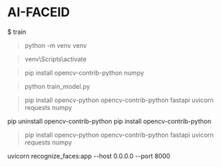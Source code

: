 # AI-FACEID

$ train

> python -m venv venv

> venv\Scripts\activate

> pip install opencv-contrib-python numpy

> python train_model.py

> pip install opencv-python opencv-contrib-python fastapi uvicorn requests numpy

pip uninstall opencv-contrib-python
pip install opencv-contrib-python

> pip install opencv-python opencv-contrib-python fastapi uvicorn requests numpy


uvicorn recognize_faces:app --host 0.0.0.0 --port 8000
